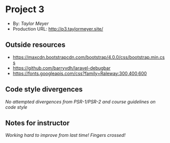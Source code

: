 # Project 3
+ By: *Taylor Meyer*
+ Production URL: <http://p3.taylormeyer.site/>

## Outside resources
* https://maxcdn.bootstrapcdn.com/bootstrap/4.0.0/css/bootstrap.min.css
* https://github.com/barryvdh/laravel-debugbar
* https://fonts.googleapis.com/css?family=Raleway:300,400,600

## Code style divergences
*No attempted divergences from PSR-1/PSR-2 and course guidelines on code style*

## Notes for instructor
*Working hard to improve from last time! Fingers crossed!*
